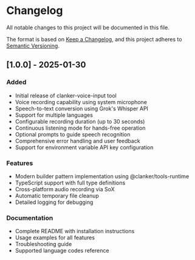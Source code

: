 # Changelog

All notable changes to this project will be documented in this file.

The format is based on [Keep a Changelog](https://keepachangelog.com/en/1.0.0/),
and this project adheres to [Semantic Versioning](https://semver.org/spec/v2.0.0.html).

## [1.0.0] - 2025-01-30

### Added
- Initial release of clanker-voice-input tool
- Voice recording capability using system microphone
- Speech-to-text conversion using Grok's Whisper API
- Support for multiple languages
- Configurable recording duration (up to 30 seconds)
- Continuous listening mode for hands-free operation
- Optional prompts to guide speech recognition
- Comprehensive error handling and user feedback
- Support for environment variable API key configuration

### Features
- Modern builder pattern implementation using @clanker/tools-runtime
- TypeScript support with full type definitions
- Cross-platform audio recording via SoX
- Automatic temporary file cleanup
- Detailed logging for debugging

### Documentation
- Complete README with installation instructions
- Usage examples for all features
- Troubleshooting guide
- Supported language codes reference